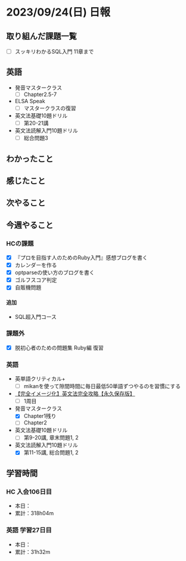 # 2023/09/24(日) 日報

## 取り組んだ課題一覧

- [ ] スッキリわかるSQL入門 11章まで

## 英語

- 発音マスタークラス
  - [ ] Chapter2.5-7
- ELSA Speak
  - [ ] マスタークラスの復習
- 英文法基礎10題ドリル
  - [ ] 第20-21講
- 英文法読解入門10題ドリル
  - [ ] 総合問題3

## わかったこと

## 感じたこと

## 次やること

## 今週やること

### HCの課題

- [x] 『プロを目指す人のためのRuby入門』感想ブログを書く
- [x] カレンダーを作る
- [x] optparseの使い方のブログを書く
- [x] ゴルフスコア判定
- [x] 自販機問題

#### 追加

- SQL超入門コース

### 課題外

- [x] 脱初心者のための問題集 Ruby編 復習

### 英語

- 英単語クリティカル+
  - [ ] mikanを使って隙間時間に毎日最低50単語ずつやるのを習慣にする
- [【完全イメージ化】英文法完全攻略【永久保存版】](https://youtu.be/c1xbL9Ql4F0?si=f3kFSn2FOjloqZXc)
  - [ ] 1周目
- 発音マスタークラス
  - [x] Chapter1残り
  - [ ] Chapter2
- 英文法基礎10題ドリル
  - [ ] 第9-20講, 章末問題1, 2
- 英文法読解入門10題ドリル
  - [x] 第11-15講, 総合問題1, 2

## 学習時間

### HC 入会106日目

- 本日：
- 累計：318h04m

### 英語 学習27日目

- 本日：
- 累計：31h32m
